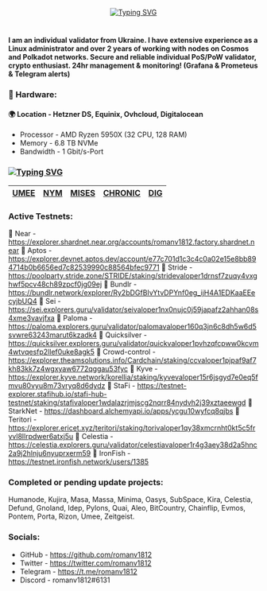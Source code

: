 <!--
**romanv1812/romanv1812** is a ✨ _special_ ✨ repository because its `README.md` (this file) appears on your GitHub profile.

Here are some ideas to get you started:

- 🔭 I’m currently working on ...
- 🌱 I’m currently learning ...
- 👯 I’m looking to collaborate on ...
- 🤔 I’m looking for help with ...
- 💬 Ask me about ...
- 📫 How to reach me: ...
- 😄 Pronouns: ...
- ⚡ Fun fact: ...
-->

<p align="center">
<a href="https://git.io/typing-svg"><img src="https://readme-typing-svg.herokuapp.com?font=JetBrains+Mono&center=true&vCenter=true&height=20&lines=Hello+there;Wellcome+to+my+profile" alt="Typing SVG" /></a>
</p>

#

#### I am an individual validator from Ukraine. I have extensive experience as a Linux administrator and over 2 years of working with nodes on Cosmos and Polkadot networks. Secure and reliable individual PoS/PoW validator, crypto enthusiast. 24hr management & monitoring! (Grafana & Prometeus & Telegram alerts)

### :hammer: Hardware:

#### :earth_africa: Location - Hetzner DS, Equinix, Ovhcloud, Digitalocean 
* Processor - AMD Ryzen 5950X (32 CPU, 128 RAM) 
* Memory - 6.8 TB NVMe 
* Bandwidth - 1 Gbit/s-Port


### [![Typing SVG](https://readme-typing-svg.herokuapp.com?color=%2336BCF7&lines=Mainnets)](https://git.io/typing-svg)
|   **[UMEE](https://umee.explorers.guru/validator/umeevaloper1wj6p0rgdpy8kkj3xa7e8t0g9tn9nyw4hltw2z2)**  | **[NYM](https://mixnet.explorers.guru/mixnode/8fVEYyzsr6xWbgWv19CqiiAWr3ocskn3DU65MNSbQH2q)** | **[MISES](https://portal.mises.site/validator/misesvaloper1js09j57nge6yqphe9wvr8kp70le3wqg28qu0ga)** | **[CHRONIC](https://chronic.zenscan.io/validator.php?addr=chronicvaloper137hvjj8njj8pp6grtmd980am4fa9apywn5wrvq)** | **[DIG](https://look.chillvalidation.com/dig/staking/digvaloper17uf22fvmsg4r54hyxk7j9mxeq0y97fd86507z6)** |
|:---------:|:---------:|:---------:|:---------:|:---------:|



### Active Testnets:
:small_orange_diamond: Near - https://explorer.shardnet.near.org/accounts/romanv1812.factory.shardnet.near
:small_orange_diamond: Aptos - https://explorer.devnet.aptos.dev/account/e77c701d1c3c4c0a02e15e8bb894714b0b6656ed7c82539990c88564bfec9771
:small_orange_diamond: Stride - https://poolparty.stride.zone/STRIDE/staking/stridevaloper1drnsf7zuqy4vxghwf5pcv48ch89zpcf0jg09ej
:small_orange_diamond: Bundlr - https://bundlr.network/explorer/Ry2bDGfBIvYtvDPYnf0eg_ijH4A1EDKaaEEecyjbUQ4
:small_orange_diamond: Sei - https://sei.explorers.guru/validator/seivaloper1nx0nujc0j59japafz2ahhan08s4xme3vavjfxa
:small_orange_diamond: Paloma - https://paloma.explorers.guru/validator/palomavaloper160q3jn6c8dh5w6d5svwre63243marut6kzadk4
:small_orange_diamond: Quicksilver - https://quicksilver.explorers.guru/validator/quickvaloper1pvhzqfcpww0kcvm4wtvqesfp2llef0uke8agk5
:small_orange_diamond: Crowd-control - https://explorer.theamsolutions.info/Cardchain/staking/ccvaloper1pjpaf9af7kh83kk7z4wgxyaw6772qggau53fyc
:small_orange_diamond: Kyve - https://explorer.kyve.network/korellia/staking/kyvevaloper15r6jsgyd7e0eq5fmvu80vyu8m73vryq8d6dydz
:small_orange_diamond: StaFi - https://testnet-explorer.stafihub.io/stafi-hub-testnet/staking/stafivaloper1wdalazrjmjscg2nqrr84nydvh2j39xztaeewgd
:small_orange_diamond: StarkNet - https://dashboard.alchemyapi.io/apps/ycgu10wyfcq8qjbs
:small_orange_diamond: Teritori - https://explorer.ericet.xyz/teritori/staking/torivaloper1qy38xmcrnht0kt5c5fryvl8llrpdwer6atxj5u
:small_orange_diamond: Celestia - https://celestia.explorers.guru/validator/celestiavaloper1r4g3aey38d2a5hnc2a9j2hlnju6nyuprxerm59
:small_orange_diamond: IronFish - https://testnet.ironfish.network/users/1385

### Completed or pending update projects:
Humanode, Kujira, Masa, Massa, Minima, Oasys, SubSpace, Kira, Celestia, Defund, Gnoland, Idep, Pylons, Quai, Aleo, BitCountry, Chainflip, Evmos, Pontem, Porta, Rizon, Umee, Zeitgeist.

### Socials:
* GitHub - https://github.com/romanv1812 
* Twitter - https://twitter.com/romanv1812 
* Telegram - https://t.me/romanv1812 
* Discord - romanv1812#6131
